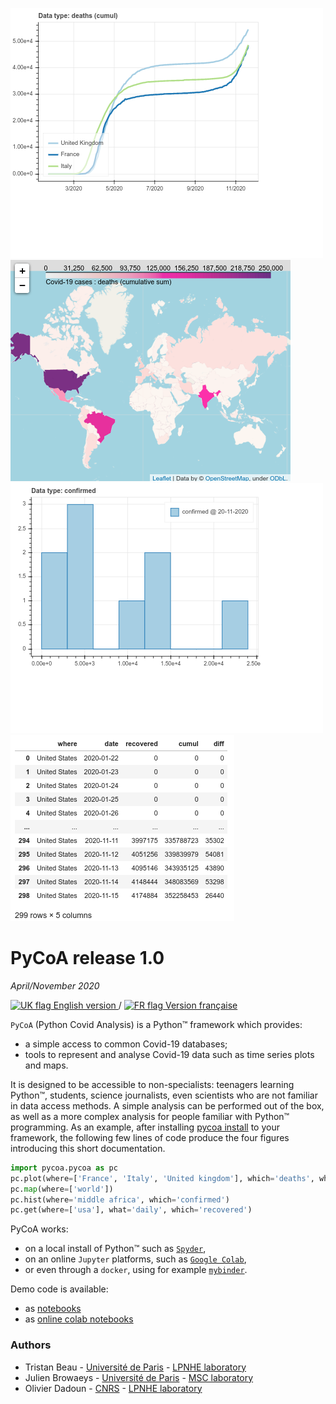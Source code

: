 <!-- [Pycoa Logo](fig/pycoa_logo.png) -->
![alt text](https://github.com/coa-project/coa-project.github.io/blob/main/fig/pycoa_plot_example.png)
![alt text](https://github.com/coa-project/coa-project.github.io/blob/main/fig/pycoa_map_example.png)
![alt text](https://github.com/coa-project/coa-project.github.io/blob/main/fig/pycoa_hist_example.png)
![alt text](https://github.com/coa-project/coa-project.github.io/blob/main/fig/pycoa_get_example.png)

# PyCoA release 1.0

_April/November 2020_

[<img src="http://pycoa.fr/fig/UK.png" height="14px" alt="UK flag"> English  version ](https://github.com/pycoa/pycoa/blob/main/README.md) / 
[ <img src="http://pycoa.fr/fig/FR.png" height="14px" alt="FR flag"> Version française ](https://github.com/pycoa/pycoa/blob/main/README_FR.md)


`PyCoA` (Python Covid Analysis) is a Python™ framework which provides:
- a simple access to common Covid-19 databases;
- tools to represent and analyse Covid-19 data such as time series plots and maps.

It is designed to be accessible to non-specialists: teenagers learning Python™, students, science journalists, even scientists who are not familiar in data access methods. A simple analysis can be performed out of the box, as well as a more complex analysis for people familiar with Python™ programming. As an example, after installing [pycoa install](https://github.com/pycoa/pycoa/wiki/Install) to your framework, the following few lines of code produce the four figures introducing this short documentation.

```python
import pycoa.pycoa as pc
pc.plot(where=['France', 'Italy', 'United kingdom'], which='deaths', what='cumul')
pc.map(where=['world'])
pc.hist(where='middle africa', which='confirmed')
pc.get(where=['usa'], what='daily', which='recovered')
```

PyCoA works:
- on a local install of Python™ such as [`Spyder`](https://www.spyder-ide.org/),
- on an online `Jupyter` platforms, such as [`Google Colab`](https://colab.research.google.com/),
- or even through a `docker`, using for example [`mybinder`](https://mybinder.org/).

Demo code is available: 
- as [notebooks](https://github.com/pycoa/pycoa-notebooks)
- as [online colab notebooks](https://drive.google.com/drive/folders/1TAyzyVncQbRn8KWN5d9St_dpqH2UDhDE?usp=sharing)

### Authors

* Tristan Beau - [Université de Paris](http://u-paris.fr) - [LPNHE laboratory](http://lpnhe.in2p3.fr/)
* Julien Browaeys - [Université de Paris](http://u-paris.fr) - [MSC laboratory](http://www.msc.univ-paris-diderot.fr/)
* Olivier Dadoun - [CNRS](http://cnrs.fr) - [LPNHE laboratory](http://lpnhe.in2p3.fr/)

